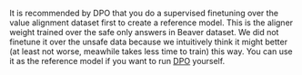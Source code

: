 It is recommended by DPO that you do a supervised finetuning over the value alignment dataset first to create a reference model.
This is the aligner weight trained over the safe only answers in Beaver dataset. We did not finetune it over the unsafe data because we intuitively think it might better (at least not worse, meawhile takes less time to train) this way. You can use it as the reference model if you want to run [DPO](finetune/alignerDPO.py) yourself.